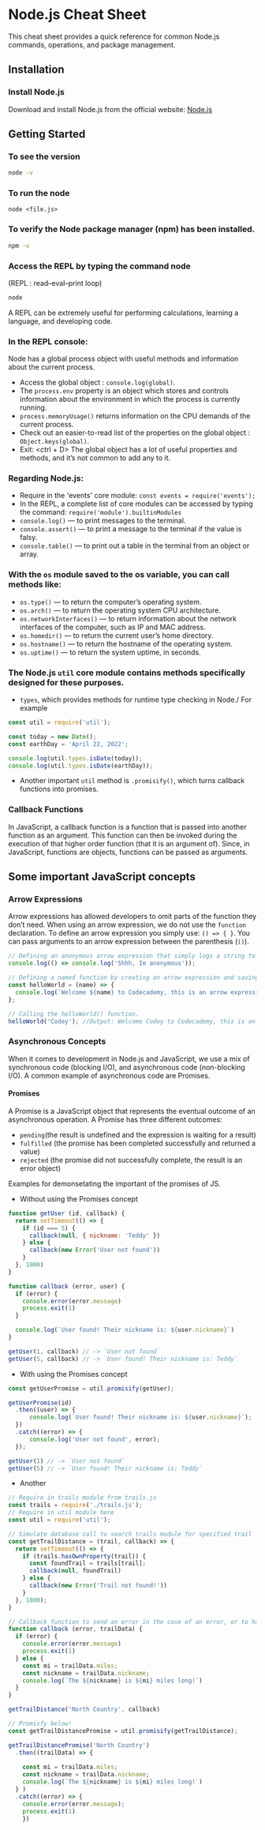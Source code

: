 # Node.js Cheat Sheet

This cheat sheet provides a quick reference for common Node.js commands, operations, and package management.

## Installation

### Install Node.js

Download and install Node.js from the official website: [Node.js](https://nodejs.org/)

## Getting Started

### To see the version
```bash
node -v
```
### To run the node 
```
node <file.js>
```
### To verify the Node package manager (npm) has been installed.
```bash
npm -v
```

### Access the REPL by typing the command node
(REPL : read–eval–print loop)
```bash
node 
```
A REPL can be extremely useful for performing calculations, learning a language, and developing code. 

### In the REPL console:
Node has a global process object with useful methods and information about the current process.
- Access the global object : `console.log(global)`.
- The `process.env` property is an object which stores and controls information about the environment in which the process is currently running. 
- `process.memoryUsage()` returns information on the CPU demands of the current process.
- Check out an easier-to-read list of the properties on the global object : `Object.keys(global)`.
- Exit: <ctrl + D>
The global object has a lot of useful properties and methods, and it’s not common to add any to it.

### Regarding Node.js:
- Require in the 'events' core module: `const events = require('events');`
- In the REPL, a complete list of core modules can be accessed by typing the command: `require('module').builtinModules`
- `console.log()` — to print messages to the terminal.
- `console.assert()` — to print a message to the terminal if the value is falsy.
- `console.table()` — to print out a table in the terminal from an object or array.

### With the `os` module saved to the os variable, you can call methods like:

- `os.type()` — to return the computer’s operating system.
- `os.arch()` — to return the operating system CPU architecture.
- `os.networkInterfaces()` — to return information about the network interfaces of the computer, such as IP and MAC address.
- `os.homedir()` — to return the current user’s home directory.
- `os.hostname()` — to return the hostname of the operating system.
- `os.uptime()` — to return the system uptime, in seconds.

### The Node.js `util` core module contains methods specifically designed for these purposes. 
- `types`, which provides methods for runtime type checking in Node./
For example
```javascript
const util = require('util');

const today = new Date();
const earthDay = 'April 22, 2022';

console.log(util.types.isDate(today));
console.log(util.types.isDate(earthDay));
```
- Another important `util` method is `.promisify()`, which turns callback functions into promises. 

### Callback Functions 

In JavaScript, a callback function is a function that is passed into another function as an argument. This function can then be invoked during the execution of that higher order function (that it is an argument of).
Since, in JavaScript, functions are objects, functions can be passed as arguments.



## Some important JavaScript concepts 
### Arrow Expressions
Arrow expressions has allowed developers to omit parts of the function they don’t need. When using an arrow expression, we do not use the `function` declaration. To define an arrow expression you simply use: `() => { }`. You can pass arguments to an arrow expression between the parenthesis (`()`).
```javascript
// Defining an anonymous arrow expression that simply logs a string to the console.
console.log(() => console.log('Shhh, Im anonymous'));

// Defining a named function by creating an arrow expression and saving it to a const variable helloWorld. 
const helloWorld = (name) => {
  console.log(`Welcome ${name} to Codecademy, this is an arrow expression.`)
};

// Calling the helloWorld() function.
helloWorld('Codey'); //Output: Welcome Codey to Codecademy, this is an Arrow Function Expression.

```
### Asynchronous Concepts
When it comes to development in Node.js and JavaScript, we use a mix of synchronous code (blocking I/O), and asynchronous code (non-blocking I/O). A common example of asynchronous code are Promises.

#### Promises
A Promise is a JavaScript object that represents the eventual outcome of an asynchronous operation. A Promise has three different outcomes: 
- `pending`(the result is undefined and the expression is waiting for a result)
- `fulfilled` (the promise has been completed successfully and returned a value)
- `rejected` (the promise did not successfully complete, the result is an error object)

Examples for demonsetating the important of the promises of JS.


- Without using the Promises concept
```javascript
function getUser (id, callback) {
  return setTimeout(() => {
    if (id === 5) {
      callback(null, { nickname: 'Teddy' })
    } else {
      callback(new Error('User not found'))
    }
  }, 1000)
}

function callback (error, user) {
  if (error) {
    console.error(error.message)
    process.exit(1)
  }

  console.log(`User found! Their nickname is: ${user.nickname}`)
}

getUser(1, callback) // -> `User not found`
getUser(5, callback) // -> `User found! Their nickname is: Teddy`
```
- With using the Promises concept
```javascript
const getUserPromise = util.promisify(getUser);

getUserPromise(id)
  .then((user) => {
      console.log(`User found! Their nickname is: ${user.nickname}`);
  })
  .catch((error) => {
      console.log('User not found', error);
  });

getUser(1) // -> `User not found`
getUser(5) // -> `User found! Their nickname is: Teddy`

```

- Another
```javascript
// Require in trails module from trails.js
const trails = require('./trails.js');
// Require in util module here
const util = require('util');

// Simulate database call to search trails module for specified trail
const getTrailDistance = (trail, callback) => {
  return setTimeout(() => {
    if (trails.hasOwnProperty(trail)) {    
      const foundTrail = trails[trail];    
      callback(null, foundTrail)
    } else {
      callback(new Error('Trail not found!'))
    }
  }, 1000);
}

// Callback function to send an error in the case of an error, or to handle trail data if a trail was found successfully.
function callback (error, trailData) {
  if (error) {
    console.error(error.message)
    process.exit(1)
  } else {
    const mi = trailData.miles;   
    const nickname = trailData.nickname;
    console.log(`The ${nickname} is ${mi} miles long!`)
  }
}

getTrailDistance('North Country', callback)

// Promisfy below!
const getTrailDistancePromise = util.promisify(getTrailDistance);

getTrailDistancePromise('North Country')
  .then((trailData) => {
 
    const mi = trailData.miles;   
    const nickname = trailData.nickname;
    console.log(`The ${nickname} is ${mi} miles long!`)
  } )
  .catch((error) => {
    console.error(error.message);
    process.exit(1)
    })



```